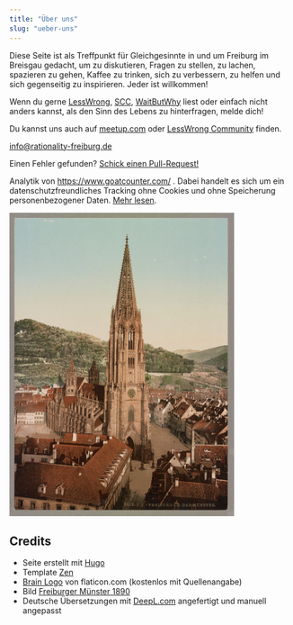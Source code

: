 ```yaml
---
title: "Über uns"
slug: "ueber-uns"
---
```


Diese Seite ist als Treffpunkt für Gleichgesinnte in und um Freiburg im Breisgau gedacht, um zu diskutieren, Fragen zu stellen, zu lachen, spazieren zu gehen, Kaffee zu trinken, sich zu verbessern, zu helfen und sich gegenseitig zu inspirieren. Jeder ist willkommen!

<!--more-->

Wenn du gerne [LessWrong](https://www.lesswrong.com/), [SCC](https://slatestarcodex.com/), [WaitButWhy](https://waitbutwhy.com/) liest oder einfach nicht anders kannst, als den Sinn des Lebens zu hinterfragen, melde dich!

Du kannst uns auch auf [meetup.com](https://www.meetup.com/rationality-freiburg/) oder [LessWrong Community](https://www.lesswrong.com/groups/fFZZ2Ywzsab86EESY) finden.

info@rationality-freiburg.de

Einen Fehler gefunden? [Schick einen Pull-Request!](https://github.com/omarkohl/rationality-freiburg.de)

Analytik von https://www.goatcounter.com/ . Dabei handelt es sich um ein datenschutzfreundliches Tracking ohne Cookies und ohne Speicherung personenbezogener Daten. [Mehr lesen](https://www.goatcounter.com/help/gdpr).

![Freiburger Münster 1890](muenster.jpg 'Freiburger Münster 1890')

## Credits

* Seite erstellt mit [Hugo](https://gohugo.io)
* Template [Zen](https://github.com/frjo/hugo-theme-zen)
* [Brain Logo](https://www.flaticon.com/premium-icon/brain_3288930) von flaticon.com (kostenlos mit Quellenangabe)
* Bild [Freiburger Münster 1890](https://commons.wikimedia.org/wiki/File:Freiburg_I.B._Das_M%C3%BCnster_LCCN2017660060.jpg)
* Deutsche Übersetzungen mit [DeepL.com](https://www.deepl.com) angefertigt und manuell angepasst
